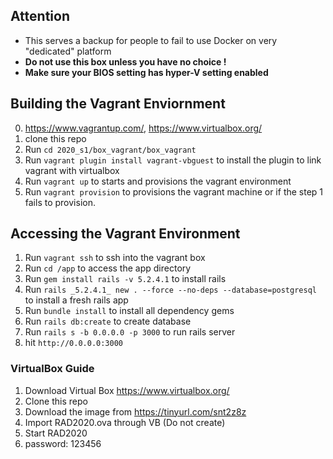 ## Attention
- This serves a backup for people to fail to use Docker on very "dedicated" platform
- **Do not use this box unless you have no choice !**
- **Make sure your BIOS setting has hyper-V setting enabled**

## Building the Vagrant Enviornment
0. https://www.vagrantup.com/, https://www.virtualbox.org/
1. clone this repo 
2. Run `cd 2020_s1/box_vagrant/box_vagrant`
3. Run `vagrant plugin install vagrant-vbguest` to install the plugin to link vagrant with virtualbox
4. Run `vagrant up` to starts and provisions the vagrant environment
5. Run `vagrant provision` to provisions the vagrant machine or if the step 1 fails to provision.

## Accessing the Vagrant Environment
1. Run `vagrant ssh` to ssh into the vagrant box
2. Run `cd /app` to access the app directory
3. Run `gem install rails -v 5.2.4.1` to install rails
4. Run `rails _5.2.4.1_ new . --force --no-deps --database=postgresql` to install a fresh rails app
5. Run `bundle install` to install all dependency gems
6. Run `rails db:create` to create database
7. Run `rails s -b 0.0.0.0 -p 3000` to run rails server
2. hit `http://0.0.0.0:3000`


### VirtualBox Guide
1. Download Virtual Box https://www.virtualbox.org/
2. Clone this repo 
3. Download the image from https://tinyurl.com/snt2z8z
4. Import RAD2020.ova through VB (Do not create)
5. Start RAD2020
6. password: 123456 
